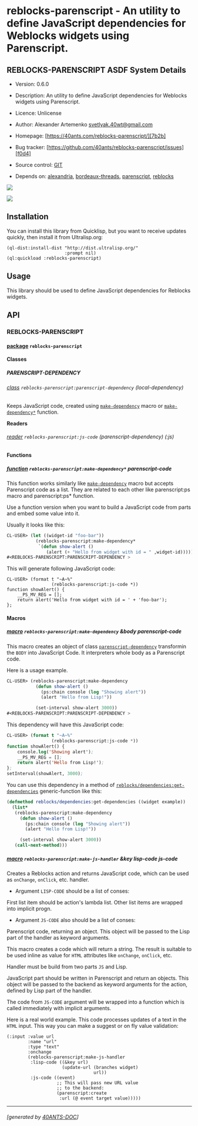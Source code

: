 <a id="x-28REBLOCKS-PARENSCRIPT-DOCS-2FINDEX-3A-40README-2040ANTS-DOC-2FLOCATIVES-3ASECTION-29"></a>

# reblocks-parenscript - An utility to define JavaScript dependencies for Weblocks widgets using Parenscript.

<a id="reblocks-parenscript-asdf-system-details"></a>

## REBLOCKS-PARENSCRIPT ASDF System Details

* Version: 0.6.0

* Description: An utility to define JavaScript dependencies for Weblocks widgets using Parenscript.

* Licence: Unlicense

* Author: Alexander Artemenko <svetlyak.40wt@gmail.com>

* Homepage: [https://40ants.com/reblocks-parenscript/][7b2b]

* Bug tracker: [https://github.com/40ants/reblocks-parenscript/issues][f0d4]

* Source control: [GIT][c5e3]

* Depends on: [alexandria][8236], [bordeaux-threads][3dbf], [parenscript][7921], [reblocks][184b]

[![](https://github-actions.40ants.com/40ants/reblocks-parenscript/matrix.svg?only=ci.run-tests)][cd34]

![](http://quickdocs.org/badge/reblocks-parenscript.svg)

<a id="x-28REBLOCKS-PARENSCRIPT-DOCS-2FINDEX-3A-3A-40INSTALLATION-2040ANTS-DOC-2FLOCATIVES-3ASECTION-29"></a>

## Installation

You can install this library from Quicklisp, but you want to receive updates quickly, then install it from Ultralisp.org:

```
(ql-dist:install-dist "http://dist.ultralisp.org/"
                      :prompt nil)
(ql:quickload :reblocks-parenscript)
```
<a id="x-28REBLOCKS-PARENSCRIPT-DOCS-2FINDEX-3A-3A-40USAGE-2040ANTS-DOC-2FLOCATIVES-3ASECTION-29"></a>

## Usage

This library should be used to define JavaScript dependencies for Reblocks widgets.

<a id="x-28REBLOCKS-PARENSCRIPT-DOCS-2FINDEX-3A-3A-40API-2040ANTS-DOC-2FLOCATIVES-3ASECTION-29"></a>

## API

<a id="x-28REBLOCKS-PARENSCRIPT-DOCS-2FINDEX-3A-3A-40REBLOCKS-PARENSCRIPT-3FPACKAGE-2040ANTS-DOC-2FLOCATIVES-3ASECTION-29"></a>

### REBLOCKS-PARENSCRIPT

<a id="x-28-23A-28-2820-29-20BASE-CHAR-20-2E-20-22REBLOCKS-PARENSCRIPT-22-29-20PACKAGE-29"></a>

#### [package](d2f9) `reblocks-parenscript`

<a id="x-28REBLOCKS-PARENSCRIPT-DOCS-2FINDEX-3A-3A-7C-40REBLOCKS-PARENSCRIPT-3FClasses-SECTION-7C-2040ANTS-DOC-2FLOCATIVES-3ASECTION-29"></a>

#### Classes

<a id="x-28REBLOCKS-PARENSCRIPT-DOCS-2FINDEX-3A-3A-40REBLOCKS-PARENSCRIPT-24PARENSCRIPT-DEPENDENCY-3FCLASS-2040ANTS-DOC-2FLOCATIVES-3ASECTION-29"></a>

##### PARENSCRIPT-DEPENDENCY

<a id="x-28REBLOCKS-PARENSCRIPT-3APARENSCRIPT-DEPENDENCY-20CLASS-29"></a>

###### [class](6f09) `reblocks-parenscript:parenscript-dependency` (local-dependency)

Keeps JavaScript code, created using [`make-dependency`][8c2d] macro or [`make-dependency*`][8b74] function.

**Readers**

<a id="x-28REBLOCKS-PARENSCRIPT-3AJS-CODE-20-2840ANTS-DOC-2FLOCATIVES-3AREADER-20REBLOCKS-PARENSCRIPT-3APARENSCRIPT-DEPENDENCY-29-29"></a>

###### [reader](f8cc) `reblocks-parenscript:js-code` (parenscript-dependency) (:js)

<a id="x-28REBLOCKS-PARENSCRIPT-DOCS-2FINDEX-3A-3A-7C-40REBLOCKS-PARENSCRIPT-3FFunctions-SECTION-7C-2040ANTS-DOC-2FLOCATIVES-3ASECTION-29"></a>

#### Functions

<a id="x-28REBLOCKS-PARENSCRIPT-3AMAKE-DEPENDENCY-2A-20FUNCTION-29"></a>

##### [function](cb0e) `reblocks-parenscript:make-dependency*` parenscript-code

This function works similarly like [`make-dependency`][8c2d] macro but accepts
Parenscript code as a list. They are related to each other like
parenscript:ps macro and parenscript:ps* function.

Use a function version when you want to build a JavaScript code from
parts and embed some value into it.

Usually it looks like this:

```lisp
CL-USER> (let ((widget-id "foo-bar"))
           (reblocks-parenscript:make-dependency*
            `(defun show-alert ()
               (alert (+ "Hello from widget with id = " ,widget-id)))))
#<REBLOCKS-PARENSCRIPT:PARENSCRIPT-DEPENDENCY >
```
This will generate following JavaScript code:

```
CL-USER> (format t "~A~%"
                 (reblocks-parenscript:js-code *))
function showAlert() {
    __PS_MV_REG = [];
    return alert('Hello from widget with id = ' + 'foo-bar');
};
```
<a id="x-28REBLOCKS-PARENSCRIPT-DOCS-2FINDEX-3A-3A-7C-40REBLOCKS-PARENSCRIPT-3FMacros-SECTION-7C-2040ANTS-DOC-2FLOCATIVES-3ASECTION-29"></a>

#### Macros

<a id="x-28REBLOCKS-PARENSCRIPT-3AMAKE-DEPENDENCY-20-2840ANTS-DOC-2FLOCATIVES-3AMACRO-29-29"></a>

##### [macro](5145) `reblocks-parenscript:make-dependency` &body parenscript-code

This macro creates an object of class [`parenscript-dependency`][1a62] transformin the `BODY`
into JavaScript Code. It interpreters whole body as a Parenscript code.

Here is a usage example.

```lisp
CL-USER> (reblocks-parenscript:make-dependency
           (defun show-alert ()
             (ps:chain console (log "Showing alert"))
             (alert "Hello from Lisp!"))

           (set-interval show-alert 3000))
#<REBLOCKS-PARENSCRIPT:PARENSCRIPT-DEPENDENCY >
```
This dependency will have this JavaScript code:

```lisp
CL-USER> (format t "~A~%"
                 (reblocks-parenscript:js-code *))
function showAlert() {
    console.log('Showing alert');
    __PS_MV_REG = [];
    return alert('Hello from Lisp!');
};
setInterval(showAlert, 3000);
```
You can use this dependency in a method of [`reblocks/dependencies:get-dependencies`][0fcf] generic-function like this:

```lisp
(defmethod reblocks/dependencies:get-dependencies ((widget example))
  (list*
   (reblocks-parenscript:make-dependency
     (defun show-alert ()
       (ps:chain console (log "Showing alert"))
       (alert "Hello from Lisp!"))

     (set-interval show-alert 3000))
   (call-next-method)))
```
<a id="x-28REBLOCKS-PARENSCRIPT-3AMAKE-JS-HANDLER-20-2840ANTS-DOC-2FLOCATIVES-3AMACRO-29-29"></a>

##### [macro](cb35) `reblocks-parenscript:make-js-handler` &key lisp-code js-code

Creates a Reblocks action and returns JavaScript code, which can be used as `onChange`, `onClick`, etc. handler.

* Argument `LISP-CODE` should be a list of conses:

First list item should be action's lambda list.
Other list items are wrapped into implicit progn.

* Argument `JS-CODE` also should be a list of conses:

Parenscript code, returning an object.
This object will be passed to the Lisp part of the handler
as keyword arguments.

This macro creates a code which will return a string.
The result is suitable to be used inline as value for `HTML` attributes like `onChange`, `onClick`, etc.

Handler must be build from two parts `JS` and Lisp.

JavaScript part should be written in Parenscript and return
an objects. This object will be passed to the backend as
keyword arguments for the action, defined by Lisp part of the handler.

The code from `JS-CODE` argument will be wrapped into a function which is called
immediately with implicit arguments.

Here is a real world example. This code processes updates of a text
in the `HTML` input. This way you can make a suggest or on fly value validation:

```
(:input :value url
        :name "url"
        :type "text"
        :onchange
        (reblocks-parenscript:make-js-handler
         :lisp-code ((&key url)
                     (update-url (branches widget)
                                 url))
         :js-code ((event)
                   ;; This will pass new URL value
                   ;; to the backend:
                   (parenscript:create
                    :url (@ event target value)))))
```

[7b2b]: https://40ants.com/reblocks-parenscript/
[8c2d]: https://40ants.com/reblocks-parenscript/#x-28REBLOCKS-PARENSCRIPT-3AMAKE-DEPENDENCY-20-2840ANTS-DOC-2FLOCATIVES-3AMACRO-29-29
[8b74]: https://40ants.com/reblocks-parenscript/#x-28REBLOCKS-PARENSCRIPT-3AMAKE-DEPENDENCY-2A-20FUNCTION-29
[1a62]: https://40ants.com/reblocks-parenscript/#x-28REBLOCKS-PARENSCRIPT-3APARENSCRIPT-DEPENDENCY-20CLASS-29
[0fcf]: https://40ants.com/reblocks/dependencies/#x-28REBLOCKS-2FDEPENDENCIES-3AGET-DEPENDENCIES-20GENERIC-FUNCTION-29
[c5e3]: https://github.com/40ants/reblocks-parenscript
[cd34]: https://github.com/40ants/reblocks-parenscript/actions
[d2f9]: https://github.com/40ants/reblocks-parenscript/blob/cad417124707657f1c98f2d33ea810240323f2fc/src/reblocks-parenscript.lisp#L1
[cb0e]: https://github.com/40ants/reblocks-parenscript/blob/cad417124707657f1c98f2d33ea810240323f2fc/src/reblocks-parenscript.lisp#L111
[cb35]: https://github.com/40ants/reblocks-parenscript/blob/cad417124707657f1c98f2d33ea810240323f2fc/src/reblocks-parenscript.lisp#L181
[6f09]: https://github.com/40ants/reblocks-parenscript/blob/cad417124707657f1c98f2d33ea810240323f2fc/src/reblocks-parenscript.lisp#L40
[f8cc]: https://github.com/40ants/reblocks-parenscript/blob/cad417124707657f1c98f2d33ea810240323f2fc/src/reblocks-parenscript.lisp#L41
[5145]: https://github.com/40ants/reblocks-parenscript/blob/cad417124707657f1c98f2d33ea810240323f2fc/src/reblocks-parenscript.lisp#L61
[f0d4]: https://github.com/40ants/reblocks-parenscript/issues
[8236]: https://quickdocs.org/alexandria
[3dbf]: https://quickdocs.org/bordeaux-threads
[7921]: https://quickdocs.org/parenscript
[184b]: https://quickdocs.org/reblocks

* * *
###### [generated by [40ANTS-DOC](https://40ants.com/doc/)]
